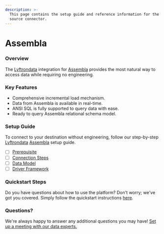 ```yaml
---
description: >-
  This page contains the setup guide and reference information for the Assembla
  source connector.
---
```


# Assembla

### Overview

The [Lyftrondata](https://www.lyftrondata.com/) integration for [Assembla](https://www.lyftrondata.com/integration/commerce-analytics/assembla/) provides the most natural way to access data while requiring no engineering.

### Key Features

* Comprehensive incremental load mechanism.
* Data from Assembla is available in real-time.
* ANSI SQL is fully supported to query data with ease.
* Ready to query Assembla relational schema model.

### Setup Guide

To connect to your destination without engineering, follow our step-by-step [Lyftrondata](https://www.lyftrondata.com/) [Assembla](https://www.lyftrondata.com/integration/commerce-analytics/assembla/) setup guide.

* [ ] [Prerequisite](prerequisite.md)
* [ ] [Connection Steps](connection-steps.md)
* [ ] [Data Model](data-model/erd.md)
* [ ] [Driver Framework](driver-framework/)

### Quickstart Steps

Do you have questions about how to use the platform? Don't worry; we've got you covered. Simply follow the quickstart instructions [here](../../).

### Questions? <a href="#questions" id="questions"></a>

We're always happy to answer any additional questions you may have! [Set up a meeting with our data experts.](https://www.lyftrondata.com/book-a-meeting/)
